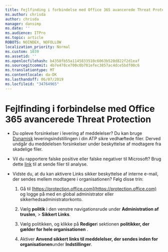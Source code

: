 ```yaml
---
title: Fejlfinding i forbindelse med Office 365 avancerede Threat Protection
ms.author: chrisda
author: chrisda
manager: dansimp
ms.date: ''
ms.audience: ITPro
ms.topic: article
ROBOTS: NOINDEX, NOFOLLOW
localization_priority: Normal
ms.custom: 1039
ms.assetid: ''
ms.openlocfilehash: b4358fb55a1145833510c6063b520d822f2d1eaf
ms.sourcegitcommit: 4b7e478ce700c0b781efec3857ac4dce5bdf00c6
ms.translationtype: MT
ms.contentlocale: da-DK
ms.lasthandoff: 06/07/2019
ms.locfileid: "34764965"
---
```

# <a name="troubleshooting-office-365-advanced-threat-protection"></a>Fejlfinding i forbindelse med Office 365 avancerede Threat Protection

- Du opleve forsinkelser i levering af meddelelser? Du kan bruge [Dynamisk](https://docs.microsoft.com/office365/securitycompliance/dynamic-delivery-and-previewing) leveringsindstillingen i din ATP sikre vedhæftede filer. Derved undgår du meddelelsen forsinkelser under beskyttelse af modtagere fra skadelige filer.

- Vil du rapportere falske positive eller falske negativer til Microsoft? Brug dette [link](https://www.microsoft.com/wdsi/filesubmission/) til at sende filer til analyse.

- Vidste du, at du kan aktivere Links sikker beskyttelse af interne e-mail, der sendes mellem modtagere i organisationen? Følg disse trin:

  1. Gå til [https://protection.office.com](https://protection.office.com) og logge på med en global administrator eller sikkerhedsadministratorkonto.

  2. Vælg **politik** i den venstre navigationsrude under **Administration af truslen**, \> **Sikkert Links**.

  3. Vælg politikken, og klikke på **Rediger**i sektionen **politikker, der gælder for hele organisationen** .

  4. Aktiver **Anvend sikkert links til meddelelser, der sendes inden for organisationen**under **Indstillinger**.
